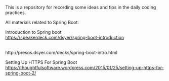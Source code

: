 This is a repository for recording some ideas and tips in the daily coding practices.

All materials related to Spring Boot:

Introduction to Spring boot<br>
https://speakerdeck.com/dsyer/spring-boot-introduction

<br>
http://presos.dsyer.com/decks/spring-boot-intro.html

Setting Up HTTPS For Spring Boot<br>
https://thoughtfulsoftware.wordpress.com/2015/01/25/setting-up-https-for-spring-boot-2/


